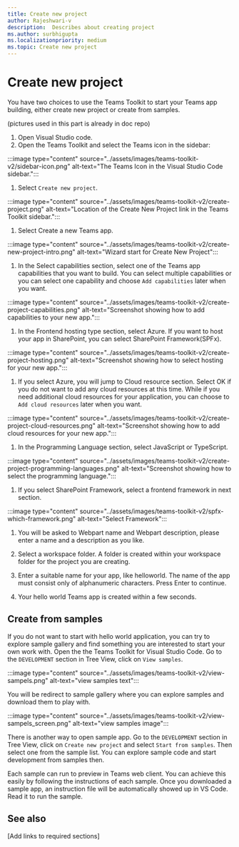 ```yaml
---
title: Create new project
author: Rajeshwari-v
description:  Describes about creating project
ms.author: surbhigupta
ms.localizationpriority: medium
ms.topic: Create new project
---
```


# Create new project  

You have two choices to use the Teams Toolkit to start your Teams app building, either create new project or create from samples.

(pictures used in this part is already in doc repo)

1. Open Visual Studio code.
1. Open the Teams Toolkit and select the Teams icon in the sidebar:

:::image type="content" source="../assets/images/teams-toolkit-v2/sidebar-icon.png" alt-text="The Teams Icon in the Visual Studio Code sidebar.":::

1. Select `Create new project`.

:::image type="content" source="../assets/images/teams-toolkit-v2/create-project.png" alt-text="Location of the Create New Project link in the Teams Toolkit sidebar.":::

1. Select Create a new Teams app.

:::image type="content" source="../assets/images/teams-toolkit-v2/create-new-project-intro.png" alt-text="Wizard start for Create New Project":::

1. In the Select capabilities section, select one of the Teams app capabilities that you want to build. You can select multiple capabilities or you can select one capability and choose `Add capabilities` later when you want.

:::image type="content" source="../assets/images/teams-toolkit-v2/create-project-capabilities.png" alt-text="Screenshot showing how to add capabilities to your new app.":::

1. In the Frontend hosting type section, select Azure. If you want to host your app in SharePoint, you can select SharePoint Framework(SPFx).

:::image type="content" source="../assets/images/teams-toolkit-v2/create-project-hosting.png" alt-text="Screenshot showing how to select hosting for your new app.":::

1. If you select Azure, you will jump to Cloud resource section. Select OK if you do not want to add any cloud resources at this time. While if you need additional cloud resources for your application, you can choose to `Add cloud resources` later when you want.

:::image type="content" source="../assets/images/teams-toolkit-v2/create-project-cloud-resources.png" alt-text="Screenshot showing how to add cloud resources for your new app.":::

1. In the Programming Language section, select JavaScript or TypeScript.

:::image type="content" source="../assets/images/teams-toolkit-v2/create-project-programming-languages.png" alt-text="Screenshot showing how to select the programming language.":::

1. If you select SharePoint Framework, select a frontend framework in next section.

:::image type="content" source="../assets/images/teams-toolkit-v2/spfx-which-framework.png" alt-text="Select Framework":::

1. You will be asked to Webpart name and Webpart description, please enter a name and a description as you like.

1. Select a workspace folder. A folder is created within your workspace folder for the project you are creating.

1. Enter a suitable name for your app, like helloworld. The name of the app must consist only of alphanumeric characters. Press Enter to continue.
 
1. Your hello world Teams app is created within a few seconds.

## Create from samples

If you do not want to start with hello world application, you can try to explore sample gallery and find something you are interested to start your own work with. Open the the Teams Toolkit for Visual Studio Code. Go to the `DEVELOPMENT` section in Tree View, click on `View samples`.

:::image type="content" source="../assets/images/teams-toolkit-v2/view-sampels.png" alt-text="view samples text":::

You will be redirect to sample gallery where you can explore samples and download them to play with.

:::image type="content" source="../assets/images/teams-toolkit-v2/view-sampels_screen.png" alt-text="view samples image":::

There is another way to open sample app. Go to the `DEVELOPMENT` section in Tree View, click on `Create new project` and select `Start from samples`. Then select one from the sample list. You can explore sample code and start development from samples then.  

Each sample can run to preview in Teams web client. You can achieve this easily by following the instructions of each sample. Once you downloaded a sample app, an instruction file will be automatically showed up in VS Code. Read it to run the sample.

## See also

[Add links to required sections]